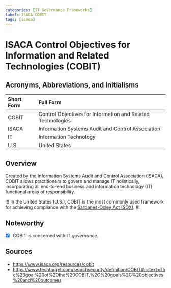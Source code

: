 ```yaml
---
categories: [IT Governance Frameworks]
label: ISACA COBIT
tags: [isaca]
---
```


# ISACA Control Objectives for Information and Related Technologies (COBIT)

## Acronyms, Abbreviations, and Initialisms

Short Form | Full Form
:--- | :---
COBIT | Control Objectives for Information and Related Technologies
ISACA | Information Systems Audit and Control Association
IT | Information Technology
U.S. | United States

## Overview

Created by the Information Systems Audit and Control Association (ISACA), COBIT allows practitioners to govern and manage IT holistically, incorporating all end-to-end business and information technology (IT) functional areas of responsibility.

!!!
In the United States (U.S.), COBIT is the most commonly used framework for achieving compliance with the [Sarbanes-Oxley Act (SOX)](/laws/sox.md).
!!!

## Noteworthy

- [x] COBIT is concerned with IT *governance*.

## Sources

- https://www.isaca.org/resources/cobit
- https://www.techtarget.com/searchsecurity/definition/COBIT#:~:text=The%20goal%20of%20the%20COBIT,%2C%20goals%2C%20objectives%20and%20outcomes
